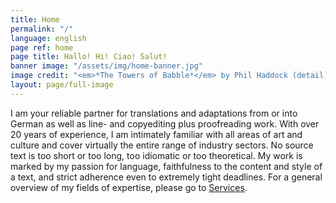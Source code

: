 ```yaml
---
title: Home
permalink: "/"
language: english
page ref: home
page title: Hallo! Hi! Ciao! Salut!
banner image: "/assets/img/home-banner.jpg"
image credit: "<em>*The Towers of Babble*</em> by Phil Haddock (detail)."
layout: page/full-image
---
```


I am your reliable partner for translations and adaptations from or into German as well as line- and copyediting plus proofreading work. With over 20 years of experience, I am intimately familiar with all areas of art and culture and cover virtually the entire range of industry sectors.
No source text is too short or too long, too idiomatic or too theoretical. My work is marked by my passion for language, faithfulness to the content and style of a text, and strict adherence even to extremely tight deadlines. For a general overview of my fields of expertise, please go to [Services](/services).
